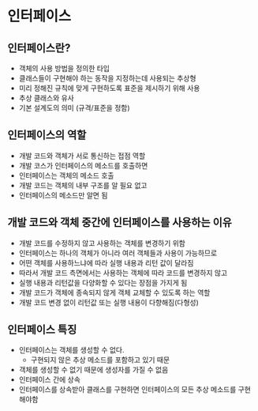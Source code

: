 # 인터페이스

## 인터페이스란?

- 객체의 사용 방법을 정의한 타입
- 클래스들이 구현해야 하는 동작을 지정하는데 사용되는 추상형
- 미리 정해진 규칙에 맞게 구현하도록 표준을 제시하기 위해 사용
- 추상 클래스와 유사
- 기본 설계도의 의미 (규격/표준을 정함)

## 인터페이스의 역할

- 개발 코드와 객체가 서로 통신하는 접점 역할
- 개발 코스가 인터페이스의 메소드를 호출하면
- 인터페이스는 객체의 메소드 호출
- 개발 코드는 객체의 내부 구조를 알 필요 없고
- 인터페이스의 메소드만 알면 됨

## 개발 코드와 객체 중간에 인터페이스를 사용하는 이유

- 개발 코드를 수정하지 않고 사용하는 객체를 변경하기 위함
- 인터페이스는 하나의 객체가 아니라 여러 객체들과 사용이 가능하므로
- 어떤 객체를 사용하느냐에 따라 실행 내용과 리턴 값이 달라짐
- 따라서 개발 코드 측면에서는 사용하는 객체에 따라 코드를 변경하지 않고
- 실행 내용과 리턴값을 다양화할 수 있다는 장점을 가지게 됨
- 개발 코드가 객체에 종속되지 않게 객체 교체할 수 있도록 하는 역할
- 개발 코드 변경 없이 리턴값 또는 실행 내용이 다향해짐(다형성)

## 인터페이스 특징

- 인터페이스는 객체를 생성할 수 없다.
    - 구현되지 않은 추상 메소드를 포함하고 있기 때문
- 객체를 생성할 수 없기 때문에 생성자를 가질 수 없음
- 인터페이스 간에 상속
- 인터페이스를 상속받아 클래스를 구현하면 인터페이스의 모든 추상 메소드를 구현해야함